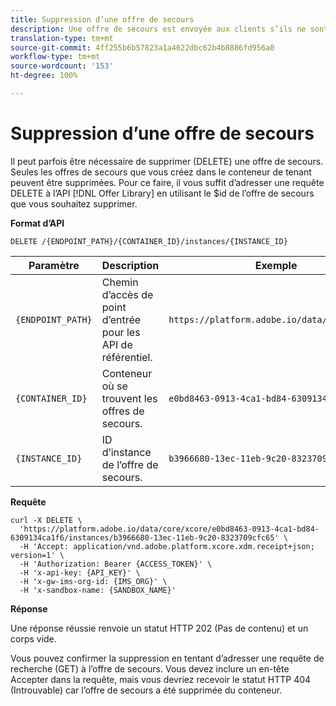 ```yaml
---
title: Suppression d’une offre de secours
description: Une offre de secours est envoyée aux clients s’ils ne sont pas éligibles à d’autres offres.
translation-type: tm+mt
source-git-commit: 4ff255b6b57823a1a4622dbc62b4b8886fd956a0
workflow-type: tm+mt
source-wordcount: '153'
ht-degree: 100%

---
```


# Suppression d’une offre de secours

Il peut parfois être nécessaire de supprimer (DELETE) une offre de secours. Seules les offres de secours que vous créez dans le conteneur de tenant peuvent être supprimées. Pour ce faire, il vous suffit d’adresser une requête DELETE à l’API [!DNL Offer Library] en utilisant le $id de l’offre de secours que vous souhaitez supprimer.

**Format d’API**

```http
DELETE /{ENDPOINT_PATH}/{CONTAINER_ID}/instances/{INSTANCE_ID}
```

| Paramètre | Description | Exemple |
| --------- | ----------- | ------- |
| `{ENDPOINT_PATH}` | Chemin d’accès de point d’entrée pour les API de référentiel. | `https://platform.adobe.io/data/core/xcore/` |
| `{CONTAINER_ID}` | Conteneur où se trouvent les offres de secours. | `e0bd8463-0913-4ca1-bd84-6309134ca1f6` |
| `{INSTANCE_ID}` | ID d’instance de l’offre de secours. | `b3966680-13ec-11eb-9c20-8323709cfc65` |

**Requête**

```shell
curl -X DELETE \
  'https://platform.adobe.io/data/core/xcore/e0bd8463-0913-4ca1-bd84-6309134ca1f6/instances/b3966680-13ec-11eb-9c20-8323709cfc65' \
  -H 'Accept: application/vnd.adobe.platform.xcore.xdm.receipt+json; version=1' \
  -H 'Authorization: Bearer {ACCESS_TOKEN}' \
  -H 'x-api-key: {API_KEY}' \
  -H 'x-gw-ims-org-id: {IMS_ORG}' \
  -H 'x-sandbox-name: {SANDBOX_NAME}'
```

**Réponse**

Une réponse réussie renvoie un statut HTTP 202 (Pas de contenu) et un corps vide.

Vous pouvez confirmer la suppression en tentant d’adresser une requête de recherche (GET) à l’offre de secours. Vous devez inclure un en-tête Accepter dans la requête, mais vous devriez recevoir le statut HTTP 404 (Introuvable) car l’offre de secours a été supprimée du conteneur.
